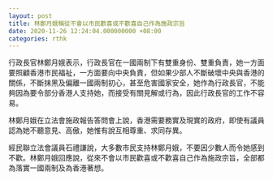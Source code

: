 ```yaml
---
layout: post
title: 林鄭月娥稱從不會以市民歡喜或不歡喜自己作為施政宗旨
date: 2020-11-26 12:24:04.000000000 +08:00
categories: rthk
---
```


行政長官林鄭月娥表示，行政長官在一國兩制下有雙重身份、雙重負責，她一方面要照顧香港市民福祉，一方面要向中央負責，但如果少部人不斷破壞中央與香港的關係，不斷抹黑及偏離一國兩制初心，甚至危害國家安全，她作為行政長官，不能夠因為要令部分香港人支持她，而接受有關見解或行為，因此行政長官的工作不容易。

林鄭月娥在立法會施政報告答問會上說，香港需要務實及現實的政府，即使有議員認為她不聽意見、高傲，她惟有說互相尊重、求同存異。

經民聯立法會議員石禮謙說，大多數市民支持林鄭月娥，不要因少數人而令她感到不歡。林鄭月娥回應說，從來不會以市民歡喜或不歡喜自己作為施政宗旨，全部都為落實一國兩制及為香港著想。
